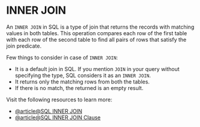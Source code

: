 # INNER JOIN

An `INNER JOIN` in SQL is a type of join that returns the records with matching values in both tables. This operation compares each row of the first table with each row of the second table to find all pairs of rows that satisfy the join predicate.

Few things to consider in case of `INNER JOIN`:

- It is a default join in SQL. If you mention `JOIN` in your query without specifying the type, SQL considers it as an `INNER JOIN`.
- It returns only the matching rows from both the tables.
- If there is no match, the returned is an empty result.

Visit the following resources to learn more:

- [@article@SQL INNER JOIN](https://www.w3schools.com/sql/sql_join_inner.asp)
- [@article@SQL INNER JOIN Clause](https://www.programiz.com/sql/inner-join)